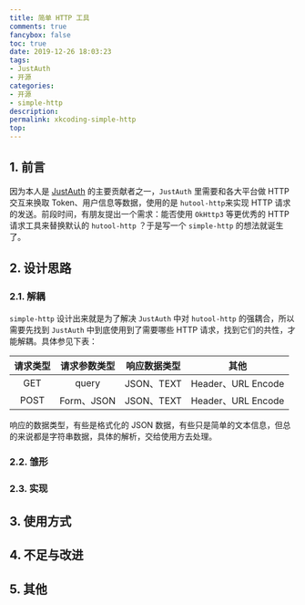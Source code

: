 ```yaml
---
title: 简单 HTTP 工具
comments: true
fancybox: false
toc: true
date: 2019-12-26 18:03:23
tags: 
- JustAuth
- 开源
categories:
- 开源
- simple-http
description:
permalink: xkcoding-simple-http
top:
---
```

## 1. 前言

因为本人是 [JustAuth](https://github.com/justauth/JustAuth) 的主要贡献者之一，`JustAuth` 里需要和各大平台做 HTTP 交互来换取 Token、用户信息等数据，使用的是 `hutool-http`来实现 HTTP 请求的发送。前段时间，有朋友提出一个需求：能否使用 `OkHttp3` 等更优秀的 HTTP 请求工具来替换默认的 `hutool-http` ？于是写一个 `simple-http` 的想法就诞生了。

<!--more-->

## 2. 设计思路

### 2.1. 解耦

`simple-http` 设计出来就是为了解决 `JustAuth` 中对 `hutool-http` 的强耦合，所以需要先找到 `JustAuth` 中到底使用到了需要哪些 HTTP 请求，找到它们的共性，才能解耦。具体参见下表：

| 请求类型 | 请求参数类型 | 响应数据类型 |        其他        |
| :------: | :----------: | :----------: | :----------------: |
|   GET    |    query     |  JSON、TEXT  | Header、URL Encode |
|   POST   |  Form、JSON  |  JSON、TEXT  | Header、URL Encode |

响应的数据类型，有些是格式化的 JSON 数据，有些只是简单的文本信息，但总的来说都是字符串数据，具体的解析，交给使用方去处理。

### 2.2. 雏形

### 2.3. 实现


## 3. 使用方式


## 4. 不足与改进


## 5. 其他
